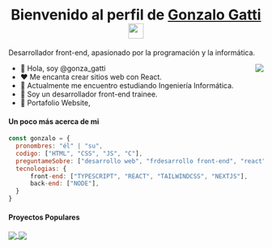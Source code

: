 <p align="center">
  <h1 align="center">Bienvenido al perfil de <a href="https://github.com/MrBlueBird2">Gonzalo Gatti</a>  <img src="https://media.giphy.com/media/hvRJCLFzcasrR4ia7z/giphy.gif" width="30"></h1>
</p>
<p>Desarrollador front-end, apasionado por la programación y la informática.</p>
<img align="right" src="https://media.giphy.com/media/M9gbBd9nbDrOTu1Mqx/giphy.gif">
<ul>
  <li>👋 Hola, soy @gonza_gatti</li>
  <li>❤️ Me encanta crear sitios web con React.</li>
  <li>🌱 Actualmente me encuentro estudiando Ingeniería Informática.</li>
  <li>💼 Soy un desarrollador front-end trainee.</li>
  <li>🧐 Portafolio Website, </li>
</ul>

#### Un poco más acerca de mi
```javascript
const gonzalo = {
  pronombres: "él" | "su",
  codigo: ["HTML", "CSS", "JS", "C"],
  preguntameSobre: ["desarrollo web", "frdesarrollo front-end", "react", "teconología"],
  tecnologias: {
      front-end: ["TYPESCRIPT", "REACT", "TAILWINDCSS", "NEXTJS"],
      back-end: ["NODE"],
  }
}
```

#### Proyectos Populares
<a href="https://github.com/MrBlueBird2/to-do-list-flask">
  <!-- Change the `github-readme-stats.anuraghazra1.vercel.app` to `github-readme-stats.vercel.app`  -->
  <img align="center" src="https://github-readme-stats.anuraghazra1.vercel.app/api/pin/?username=MrBlueBird2&repo=to-do-list-flask&theme=onedark" />
</a>    
<a href="https://github.com/mrbluebird2/mrbluebird2.github.io">
  <!-- Change the `github-readme-stats.anuraghazra1.vercel.app` to `github-readme-stats.vercel.app`  -->
  <img align="center" src="https://github-readme-stats.anuraghazra1.vercel.app/api/pin/?username=MrBlueBird2&repo=mrbluebird2.github.io&theme=onedark"/>
</a>



